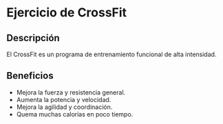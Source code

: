 # Ejercicio de CrossFit

## Descripción
El CrossFit es un programa de entrenamiento funcional de alta intensidad.

## Beneficios
- Mejora la fuerza y resistencia general.
- Aumenta la potencia y velocidad.
- Mejora la agilidad y coordinación.
- Quema muchas calorías en poco tiempo.